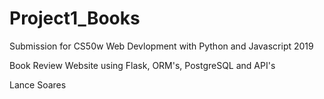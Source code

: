 # Project1_Books

Submission for CS50w Web Devlopment with Python and Javascript 2019

Book Review Website using Flask, ORM's, PostgreSQL and API's

Lance Soares
